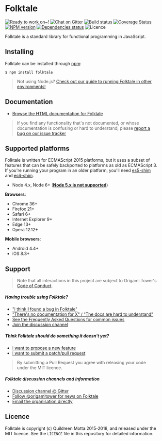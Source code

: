Folktale
=======

[![Ready to work on~!](https://img.shields.io/waffle/label/origamitower/folktale/ready.svg?style=flat-square)](http://waffle.io/origamitower/folktale)
[![Chat on Gitter](https://img.shields.io/gitter/room/folktale/discussion.svg?style=flat-square)](https://gitter.im/folktale/discussion)
[![Build status](https://img.shields.io/travis/origamitower/folktale/master.svg?style=flat-square)](https://travis-ci.org/origamitower/folktale)
[![Coverage Status](https://coveralls.io/repos/github/origamitower/folktale/badge.svg?branch=patch%2Fcoverage)](https://coveralls.io/github/origamitower/folktale?branch=patch%2Fcoverage)
[![NPM version](https://img.shields.io/npm/v/folktale.svg?style=flat-square)](https://npmjs.org/package/folktale)
[![Dependencies status](https://img.shields.io/david/origamitower/folktale.svg?style=flat-square)](https://david-dm.org/origamitower/folktale)
![Licence](https://img.shields.io/npm/l/folktale.svg?style=flat-square&label=licence)


Folktale is a standard library for functional programming in JavaScript.


## Installing

Folktale can be installed through [npm][]:

    $ npm install folktale

> Not using Node.js? [Check out our guide to running Folktale in other environments!][install]


## Documentation

  - [Browse the HTML documentation for Folktale](http://origamitower.github.io/folktale)

> If you find any functionality that's not documented, or whose documentation
> is confusing or hard to understand, please [report a bug on our issue tracker][bug]


## Supported platforms

Folktale is written for ECMAScript 2015 platforms, but it uses a subset of features that can
be safely backported to platforms as old as ECMAScript 3. If you're running your program in
an older platform, you'll need [es5-shim][] and [es6-shim][].

[es5-shim]: https://github.com/es-shims/es5-shim
[es6-shim]: https://github.com/es-shims/es6-shim

  - Node 4.x, Node 6+ ([**Node 5.x is not supported**](https://github.com/origamitower/folktale/issues/47))


**Browsers**:
  - Chrome 36+
  - Firefox 21+
  - Safari 6+
  - Internet Explorer 9+
  - Edge 13+
  - Opera 12.12+

**Mobile browsers**:
  - Android 4.4+
  - iOS 8.3+


## Support

> Note that all interactions in this project are subject to Origami Tower's
> [Code of Conduct](http://origamitower.github.io/folktale/coc/).

##### Having trouble using Folktale?

  - ["I think I found a bug in Folktale"][bug]
  - ["There's no documentation for X" / "The docs are hard to understand"][docs]
  - [See the Frequently Asked Questions for common issues][faq]
  - [Join the discussion channel][gitter]


##### Think Folktale should do something it doesn't yet?

  - [I want to propose a new feature][feat]
  - [I want to submit a patch/pull request][pr]

> By submitting a Pull Request you agree with releasing your code under the MIT licence.

##### Folktale discussion channels and information

  - [Discussion channel @ Gitter][gitter]
  - [Follow @origamitower for news on Folktale](https://twitter.com/OrigamiTower)
  - [Email the organisation directly](mailto:contact@origamitower.com)

## Licence

Folktale is copyright (c) Quildreen Motta 2015-2018, and released under the MIT licence.
See the `LICENCE` file in this repository for detailed information.

[npm]: https://www.npmjs.com
[bug]: http://origamitower.github.io/folktale/docs/support/bugs/
[docs]: http://origamitower.github.io/folktale/docs/support/bugs/#reporting-problems-in-the-documentation
[gitter]: https://gitter.im/folktale/discussion
[install]: http://origamitower.github.io/folktale/docs/v2.0.0/download/
[faq]: http://origamitower.github.io/folktale/docs/support/faq/
[feat]: http://origamitower.github.io/folktale/docs/support/feature-request/
[pr]: http://origamitower.github.io/folktale/docs/v2.0.0/contributing/


